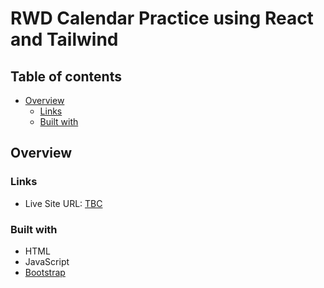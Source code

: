 # RWD Calendar Practice using React and Tailwind

## Table of contents

- [Overview](#overview)
  - [Links](#links)
  - [Built with](#built-with)

## Overview

### Links
- Live Site URL: [TBC](https://)

### Built with

- HTML
- JavaScript
- [Bootstrap](https://getbootstrap.com/)

